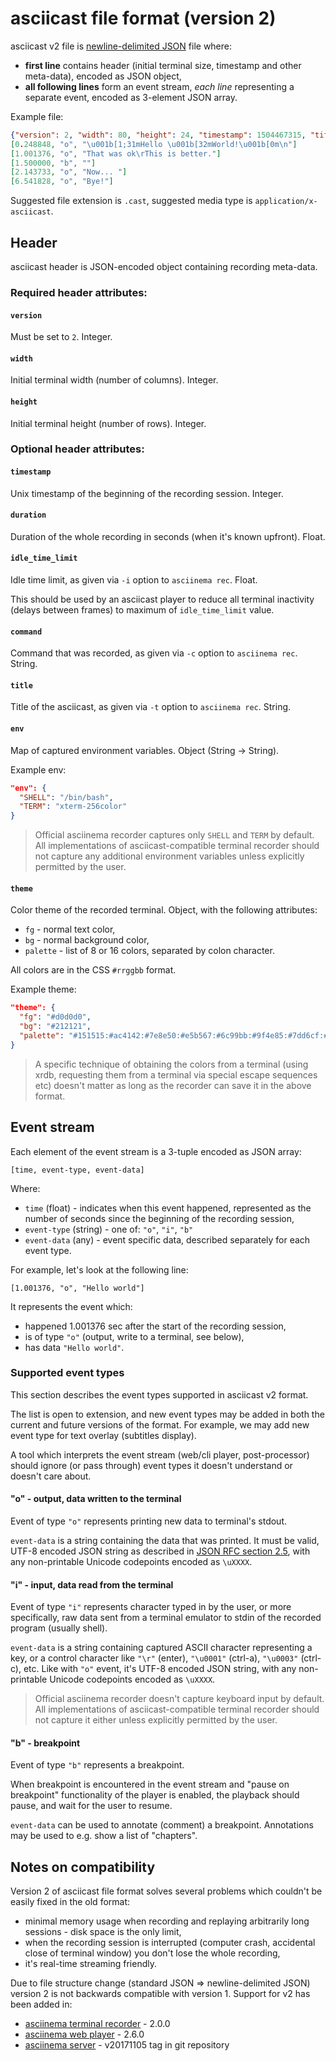 # asciicast file format (version 2)

asciicast v2 file is [newline-delimited JSON](http://jsonlines.org/) file where:

* __first line__ contains header (initial terminal size, timestamp and other
  meta-data), encoded as JSON object,
* __all following lines__ form an event stream, _each line_ representing a
  separate event, encoded as 3-element JSON array.

Example file:

```json
{"version": 2, "width": 80, "height": 24, "timestamp": 1504467315, "title": "Demo", "env": {"TERM": "xterm-256color", "SHELL": "/bin/zsh"}}
[0.248848, "o", "\u001b[1;31mHello \u001b[32mWorld!\u001b[0m\n"]
[1.001376, "o", "That was ok\rThis is better."]
[1.500000, "b", ""]
[2.143733, "o", "Now... "]
[6.541828, "o", "Bye!"]
```

Suggested file extension is `.cast`, suggested media type is
`application/x-asciicast`.

## Header

asciicast header is JSON-encoded object containing recording meta-data.

### Required header attributes:

#### `version`

Must be set to `2`. Integer.

#### `width`

Initial terminal width (number of columns). Integer.

#### `height`

Initial terminal height (number of rows). Integer.

### Optional header attributes:

#### `timestamp`

Unix timestamp of the beginning of the recording session. Integer.

#### `duration`

Duration of the whole recording in seconds (when it's known upfront). Float.

#### `idle_time_limit`

Idle time limit, as given via `-i` option to `asciinema rec`. Float.

This should be used by an asciicast player to reduce all terminal inactivity
(delays between frames) to maximum of `idle_time_limit` value.

#### `command`

Command that was recorded, as given via `-c` option to `asciinema rec`. String.

#### `title`

Title of the asciicast, as given via `-t` option to `asciinema rec`. String.

#### `env`

Map of captured environment variables. Object (String -> String).

Example env:

```json
"env": {
  "SHELL": "/bin/bash",
  "TERM": "xterm-256color"
}
```

> Official asciinema recorder captures only `SHELL` and `TERM` by default. All
> implementations of asciicast-compatible terminal recorder should not capture
> any additional environment variables unless explicitly permitted by the user.

#### `theme`

Color theme of the recorded terminal. Object, with the following attributes:

- `fg` - normal text color,
- `bg` - normal background color,
- `palette` - list of 8 or 16 colors, separated by colon character.

All colors are in the CSS `#rrggbb` format.

Example theme:

```json
"theme": {
  "fg": "#d0d0d0",
  "bg": "#212121",
  "palette": "#151515:#ac4142:#7e8e50:#e5b567:#6c99bb:#9f4e85:#7dd6cf:#d0d0d0:#505050:#ac4142:#7e8e50:#e5b567:#6c99bb:#9f4e85:#7dd6cf:#f5f5f5"
}
```

> A specific technique of obtaining the colors from a terminal (using xrdb,
> requesting them from a terminal via special escape sequences etc) doesn't
> matter as long as the recorder can save it in the above format.

## Event stream

Each element of the event stream is a 3-tuple encoded as JSON array:

    [time, event-type, event-data]

Where:

* `time` (float) - indicates when this event happened, represented as the number
  of seconds since the beginning of the recording session,
* `event-type` (string) - one of: `"o"`, `"i"`, `"b"`
* `event-data` (any) - event specific data, described separately for each event
  type.

For example, let's look at the following line:

    [1.001376, "o", "Hello world"]

It represents the event which:

* happened 1.001376 sec after the start of the recording session,
* is of type `"o"` (output, write to a terminal, see below),
* has data `"Hello world"`.

### Supported event types

This section describes the event types supported in asciicast v2 format.

The list is open to extension, and new event types may be added in both the
current and future versions of the format. For example, we may add new event
type for text overlay (subtitles display).

A tool which interprets the event stream (web/cli player, post-processor) should
ignore (or pass through) event types it doesn't understand or doesn't care
about.

#### "o" - output, data written to the terminal

Event of type `"o"` represents printing new data to terminal's stdout.

`event-data` is a string containing the data that was printed. It must be valid,
UTF-8 encoded JSON string as described in [JSON RFC section
2.5](http://www.ietf.org/rfc/rfc4627.txt), with any non-printable Unicode
codepoints encoded as `\uXXXX`.

#### "i" - input, data read from the terminal

Event of type `"i"` represents character typed in by the user, or more
specifically, raw data sent from a terminal emulator to stdin of the recorded
program (usually shell).

`event-data` is a string containing captured ASCII character representing a key,
or a control character like `"\r"` (enter), `"\u0001"` (ctrl-a), `"\u0003"`
(ctrl-c), etc. Like with `"o"` event, it's UTF-8 encoded JSON string, with any
non-printable Unicode codepoints encoded as `\uXXXX`.

> Official asciinema recorder doesn't capture keyboard input by default. All
> implementations of asciicast-compatible terminal recorder should not capture
> it either unless explicitly permitted by the user.

#### "b" - breakpoint

Event of type `"b"` represents a breakpoint.

When breakpoint is encountered in the event stream and "pause on breakpoint"
functionality of the player is enabled, the playback should pause, and wait for
the user to resume.

`event-data` can be used to annotate (comment) a breakpoint. Annotations may be
used to e.g. show a list of "chapters".

## Notes on compatibility

Version 2 of asciicast file format solves several problems which couldn't be
easily fixed in the old format:

* minimal memory usage when recording and replaying arbitrarily long sessions -
  disk space is the only limit,
* when the recording session is interrupted (computer crash, accidental close of
  terminal window) you don't lose the whole recording,
* it's real-time streaming friendly.

Due to file structure change (standard JSON => newline-delimited JSON) version 2
is not backwards compatible with version 1. Support for v2 has been added in:

* [asciinema terminal recorder](https://github.com/asciinema/asciinema) - 2.0.0
* [asciinema web player](https://github.com/asciinema/asciinema-player) - 2.6.0
* [asciinema server](https://github.com/asciinema/asciinema-server) - v20171105
  tag in git repository
